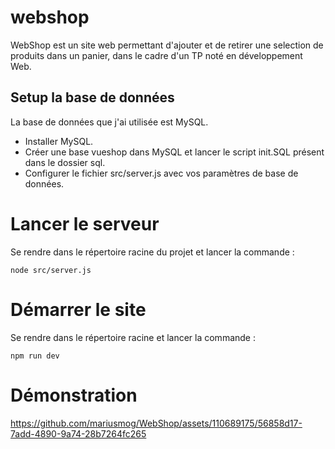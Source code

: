 # webshop

WebShop est un site web permettant d'ajouter et de retirer une selection de produits dans un panier, dans le cadre d'un TP noté en développement Web.

## Setup la base de données

La base de données que j'ai utilisée est MySQL.

- Installer MySQL.
- Créer une base vueshop dans MySQL et lancer le script init.SQL présent dans le dossier sql.
- Configurer le fichier src/server.js avec vos paramètres de base de données.

# Lancer le serveur

Se rendre dans le répertoire racine du projet et lancer la commande :
```
node src/server.js
```
# Démarrer le site 

Se rendre dans le répertoire racine et lancer la commande : 
```
npm run dev
```

# Démonstration 

https://github.com/mariusmog/WebShop/assets/110689175/56858d17-7add-4890-9a74-28b7264fc265



